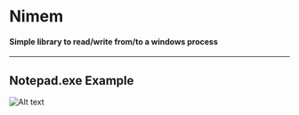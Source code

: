 # Nimem
#### Simple library to read/write from/to a windows process

----

## Notepad.exe Example
![Alt text](https://s7.gifyu.com/images/tkwnvblAXx.gif)